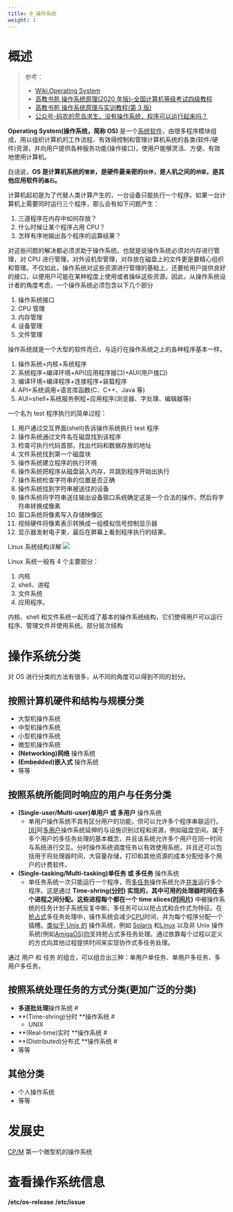 ```yaml
---
title: 0_操作系统
weight: 1
---
```


# 概述

> 参考：
> - [Wiki.Operating System](https://en.wikipedia.org/wiki/Operating_system)
> - [高教书苑,操作系统原理(2020 年版)-全国计算机等级考试四级教程](https://ebook.hep.com.cn/ebooks/index.html#/read?id=693031822086377472)
> - [高教书苑,操作系统原理与实训教程(第 3 版)](https://ebook.hep.com.cn/ebooks/index.html#/read?id=685438574224478208)
> - [公众号-码农的荒岛求生，没有操作系统，程序可以运行起来吗？](https://mp.weixin.qq.com/s/sEv8_o2FABGVtULOGUv3ZQ)

**Operating System(操作系统，简称 OS)** 是一个[系统软件](https://en.wikipedia.org/wiki/System_software)，由很多程序模块组成，用以组织计算机的工作流程、有效得控制和管理计算机系统的各类(软件/硬件)资源，并向用户提供各种服务功能(操作接口)，使用户能够灵活、方便、有效地使用计算机。

白话说，**OS 是计算机系统的`管家`，是硬件最亲密的`伙伴`，是人机之间的`桥梁`，是其他应用软件的`基石`。**

计算机起初是为了代替人类计算产生的，一台设备只能执行一个程序。如果一台计算机上需要同时运行三个程序，那么会有如下问题产生：

1. 三道程序在内存中如何存放？
2. 什么时候让某个程序占用 CPU？
3. 怎样有序地输出各个程序的运算结果？

对这些问题的解决都必须求助于操作系统。也就是说操作系统必须对内存进行管理，对 CPU 进行管理，对外设机型管理，对存放在磁盘上的文件更是要精心组织和管理。不仅如此，操作系统对这些资源进行管理的基础上，还要给用户提供良好的接口，以便用户可能在某种程度上使用或者操纵这些资源。因此，从操作系统设计者的角度考虑，一个操作系统必须包含以下几个部分

1. 操作系统接口
2. CPU 管理
3. 内存管理
4. 设备管理
5. 文件管理

操作系统就是一个大型的软件而已，与运行在操作系统之上的各种程序基本一样。

1. 操作系统=内核+系统程序
2. 系统程序=编译环境+API(应用程序接口)+AUI(用户接口)
3. 编译环境=编译程序+连接程序+装载程序
4. API=系统调用+语言库函数(C、C++、Java 等)
5. AUI=shell+系统服务例程+应用程序(浏览器、字处理、编辑器等)

一个名为 test 程序执行的简单过程：

1. 用户通过交互界面(shell)告诉操作系统执行 test 程序
2. 操作系统通过文件名在磁盘找到该程序
3. 检查可执行代码首部，找出代码和数据存放的地址
4. 文件系统找到第一个磁盘块
5. 操作系统建立程序的执行环境
6. 操作系统把程序从磁盘装入内存，并跳到程序开始出执行
7. 操作系统检查字符串的位置是否正确
8. 操作系统找到字符串被送往的设备
9. 操作系统将字符串送往输出设备窗口系统确定这是一个合法的操作，然后将字符串转换成像素
10. 窗口系统将像素写入存储映像区
11. 视频硬件将像素表示转换成一组模拟信号控制显示器
12. 显示器发射电子束，最后在屏幕上看到程序执行的结果。

Linux 系统结构详解
![](https://notes-learning.oss-cn-beijing.aliyuncs.com/nm71yz/1616168594662-a90f0c59-7c9b-49ee-ba91-d7065227bfcd.png)

Linux 系统一般有 4 个主要部分：

1. 内核
2. shell、进程
3. 文件系统
4. 应用程序。

内核、shell 和文件系统一起形成了基本的操作系统结构，它们使得用户可以运行程序、管理文件并使用系统。部分层次结构

# 操作系统分类

对 OS 进行分类的方法有很多，从不同的角度可以得到不同的划分。

## 按照计算机硬件和结构与规模分类

- 大型机操作系统
- 中型机操作系统
- 小型机操作系统
- 微型机操作系统
- **(Networking)网络** 操作系统
- **(Embedded)嵌入式** 操作系统
- 等等

## 按照系统所能同时响应的用户与任务分类

- **(Single-user/Multi-user)单用户 或 多用户** 操作系统
  - 单用户操作系统不具有区分用户的功能，但可以允许多个程序串联运行。[\[8\]](https://en.wikipedia.org/wiki/Operating_system#cite_note-8)阿[多用户](https://en.wikipedia.org/wiki/Multi-user)操作系统延伸的与设施识别过程和资源，例如磁盘空间，属于多个用户的多任务处理的基本概念，并且该系统允许多个用户在同一时间与系统进行交互。分时操作系统调度任务以有效使用系统，并且还可以包括用于将处理器时间，大容量存储，打印和其他资源的成本分配给多个用户的计费软件。
- **(Single-tasking/Multi-tasking)单任务 或 多任务** 操作系统
  - 单任务系统一次只能运行一个程序，而[多任务](https://en.wikipedia.org/wiki/Computer_multitasking)操作系统允许[并发](https://en.wikipedia.org/wiki/Concurrent_computing)运行多个程序。这是通过 **Time-shring(**[**分时**](https://en.wikipedia.org/wiki/Time-sharing)**) **实现的，其中可用的处理器时间在多个进程之间分配。这些进程每个都在一个 **time slices(**[**时间片**](https://en.wikipedia.org/wiki/Time_slice)**)** 中被操作系统的任务计划子系统反复中断。多任务可以以抢占式和合作式为特征。在[抢占式](<https://en.wikipedia.org/wiki/Preemption_(computing)>)多任务处理中，操作系统会减少[CPU](https://en.wikipedia.org/wiki/Central_processing_unit)时间，并为每个程序分配一个插槽。[类似于 Unix 的](https://en.wikipedia.org/wiki/Unix-like) 操作系统，例如 [Solaris](<https://en.wikipedia.org/wiki/Solaris_(operating_system)>) 和[Linux](https://en.wikipedia.org/wiki/Linux) 以及非 Unix 操作系统(例如[AmigaOS)均](https://en.wikipedia.org/wiki/AmigaOS)支持抢占式多任务处理。通过依靠每个过程以定义的方式向其他过程提供时间来实现协作式多任务处理。

通过 用户 和 任务 的组合，可以组合出三种：单用户单任务、单用户多任务、多用户多任务。

## 按照系统处理任务的方式分类(更加广泛的分类)

- **多道批处理**操作系统 #
- **(Time-shring)分时 **操作系统 #
  - UNIX
- **(Real-time)实时 **操作系统 #
- **(Distributed)分布式 **操作系统 #
- 等等

## 其他分类

- 个人操作系统
- 等等

# 发展史

[CP/M](https://en.wikipedia.org/wiki/CP/M) 第一个微型机的操作系统

# 查看操作系统信息

**/etc/os-release**
**/etc/issue**
